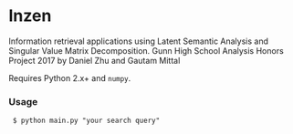 # Inzen
Information retrieval applications using Latent Semantic Analysis and Singular Value Matrix Decomposition. Gunn High School Analysis Honors Project 2017 by Daniel Zhu and Gautam Mittal

Requires Python 2.x+ and ```numpy```.

### Usage
``` $ python main.py "your search query"```